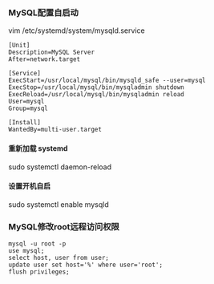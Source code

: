 ### MySQL配置自启动
vim /etc/systemd/system/mysqld.service

```
[Unit]
Description=MySQL Server
After=network.target

[Service]
ExecStart=/usr/local/mysql/bin/mysqld_safe --user=mysql
ExecStop=/usr/local/mysql/bin/mysqladmin shutdown
ExecReload=/usr/local/mysql/bin/mysqladmin reload
User=mysql
Group=mysql

[Install]
WantedBy=multi-user.target
```
#### 重新加载 systemd
sudo systemctl daemon-reload

#### 设置开机自启
sudo systemctl enable mysqld

### MySQL修改root远程访问权限
```
mysql -u root -p
use mysql;
select host, user from user;
update user set host='%' where user='root';
flush privileges;
```